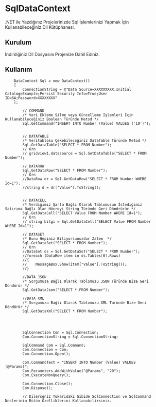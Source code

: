 # SqlDataContext


<snippet>
  <content><![CDATA[
# ${1:Project Name}

.NET ile Yazdığınız Projelerinizde Sql İşlemlerinizi Yapmak İçin Kullanabileceğiniz Dll Kütüphanesi.

## Kurulum

İndirdiğiniz Dll Dosyasını Projenize Dahil Ediniz.

## Kullanım

        DataContext Sql = new DataContext()
        {
            ConnectionString = @"Data Source=XXXXXXXXX;Initial Catalog=Example;Persist Security Info=True;User ID=SA;Password=XXXXXXXX"
        };

            // COMMAND
            /* Veri Ekleme Silme veya Güncelleme İşlemleri İçin Kullanabileceğiniz Boolean Türünde Metod */
            Sql.GetCommand("INSERT INTO Number (Value) VALUES ('10')");


            // DATATABLE
            /* Veritablosu Çekebileceğiniz DataTable Türünde Metod */
            Sql.GetDataTable("SELECT * FROM Number");
            // Örn 
            // gridview1.datasource = Sql.GetDataTable("SELECT * FROM Number");

            // DATAROW 
            Sql.GetDataRow("SELECT * FROM Number");
            // Örn
            //DataRow dr = Sql.GetDataRow("SELECT * FROM Number WHERE Id=1");
            //string d = dr["Value"].ToString();


            // DATACELL
            /* Verdiğimiz Şarta Bağlı Olarak Tablomuzun İstediğimiz Satırına Bağlı Olan Hücreyi String Türünde Geri Döndrürür */
            Sql.GetDataCell("SELECT Value FROM Number WHERE Id=1");
            // Örn
            // string bilgi = Sql.GetDataCell("SELECT Value FROM Number WHERE Id=1");

            // DATASET
            /* Bunu Hepiniz Biliyorsunuzdur Zaten  */
            Sql.GetDataSet("SELECT * FROM Number");
            // Örn
            //DataSet ds = Sql.GetDataSet("SELECT * FROM Number");
            //foreach (DataRow item in ds.Tables[0].Rows)
            //{
            //    MessageBox.Show(item["Value"].ToString());
            //}

            //DATA JSON
            /* Sorgumuza Bağlı Olarak Tablomuzu JSON Türünde Bize Geri Döndürür */
            Sql.GetDataJson("SELECT * FROM Number");

            //DATA XML
            /* Sorgumuza Bağlı Olarak Tablomuzu XML Türünde Bize Geri Döndürür */
            Sql.GetDataXml("SELECT * FROM Number");




            SqlConnection Con = Sql.Connection;
            Con.ConnectionString = Sql.ConnectionString;

            SqlCommand Com = Sql.Command;
            Com.Connection = Con;
            Com.Connection.Open();

            Com.CommandText = "INSERT INTO Number (Value) VALUES (@Params)";
            Com.Parameters.AddWithValue("@Params", "20");
            Com.ExecuteNonQuery();

            Com.Connection.Close();
            Com.Dispose();

            // Dilerseniz Yukarıdaki Gibide SqlConnection ve SqlCommand Neslerinin Bütün Özelliklerini Kullanabilirsiniz.
